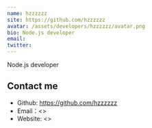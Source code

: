```yaml
---
name: hzzzzzz
site: https://github.com/hzzzzzz
avatar: /assets/developers/hzzzzzz/avatar.png
bio: Node.js developer
email: 
twitter: 
---
```


Node.js developer

## Contact me

- Github: <https://github.com/hzzzzzz>
- Email：<>
- Website: <>
